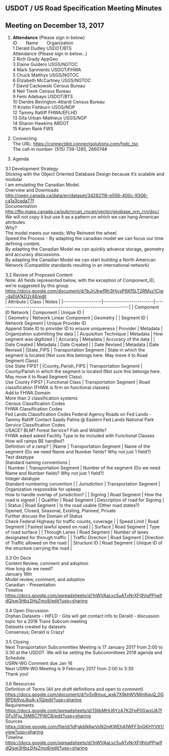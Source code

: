 ## USDOT / US Road Specification Meeting Minutes   
## Meeting on December 13, 2017  

1. **Attendance** (Please sign in below)    
ID &nbsp; &nbsp; &nbsp; Name &nbsp; &nbsp; &nbsp; Organization          
1  Derald Dudley   USDOT/BTS  
Attendance (Please sign in below…)  
2  Rich Grady   AppGeo  
3  Elaine Guidero   USGS/NGTOC     
4  Mark Sarmiento   USDOT/FHWA  
5  Chuck Matthys   USGS/NGTOC  
6  Elizabeth McCartney   USGS/NGTOC  
7  David Cackowski   Census Bureau  
8  Neil Trenk   Census Bureau  
9  Femi Adebayo   USDOT/BTS  
10  Dierdre Bevington-Attardi   Census Bureau  
11  Kristin Fishburn   USGS/NGP  
12  Tammy Ratliff   FHWA/EFLHD  
13  Gita Urban-Mathieux   USGS/NGP  
14  Sharon Hawkins   ARDOT  
15  Karen Rank   FWS  

2. Connecting  
The URL: https://connectdot.connectsolutions.com/fgdc_tsc  
The call-in number: (515) 739-1285, 286074#  

3. Agenda  

3.1 Development Strategy  
Sticking with the Object Oriented Database Design because it’s scalable and modular  
I am emulating the Canadian Model.  
Overview and Downloads  
http://open.canada.ca/data/en/dataset/3d282116-e556-400c-9306-ca1a3cada77f  
Documentation  
http://ftp.maps.canada.ca/pub/nrcan_rncan/vector/geobase_nrn_rrn/doc/  
We will not copy it but use it as a pattern on which we can hang American attributes  
Why?  
The model meets our needs; Why Reinvent the wheel.   
Speed the Process - By adapting the canadian model we can focus our time defining content.  
By adapting the Canadian Model we can quickly advance storage, geometry and accuracy discussions.  
By adapting the Canadian Model we can start building a North American Network (Compatible standards resulting in an international network)  

3.2 Review of Proposed Content   
Note:  All fields represented below, with the exception of Component_ID, we’re suggested by this group.  
https://docs.google.com/document/d/1bJrUkwfRh3HjyxP6Kf5LT2RMsz1Ciw-daDIA1kD2r48/edit  
| Attribute  | Class  | Notes | 
|-------------------|-------------------------|-----------------------------------------------------------------|
| Component ID Network | Component | Unique ID |  
| Geometry  | Network Linear Component | Geometry | 
| Segment ID | Network Segment | Unique Provider ID <br />  Append State ID to provider ID to ensure uniqueness 
| Provider | Metadata | Organization submitting the data | 
| Acquisition Technique | Metadata | How segment was digitized |
| Accuracy | Metadata | Accuracy of the data | 
| Date Created | Metadata | Date Created | 
| Date Revised | Metadata | Date Revised |
|State_FIPS | Transportation Segment | State in which the segment is located (Not sure this belongs here.  May move it to Road Segment Class) <br /> Use State FIPS? |
|County_Parish_FIPS | Transportation Segment | County/Parish in which the segment is located (Not sure this belongs here.  May move it to Road Segment Class) <br />  Use County FIPS? | 
Functional Class | Transportation Segment | Road classification (FHWA is firm on functional classes) <br />  Add to FHWA Domain <br />  More than 2 classification systems <br /> Census Classification Codes <br />  FHWA Classification Codes <br />  Fed Lands Classification Codes  Federal Agency Roads on Fed Lands - Tammy Ratliff  Contact Saady Palma @ Eastern Fed Lands  National Park Service Classification Codes <br />  USACE? BLM? Forest Service? Fish and Wildlife? <br />  FHWA asked asked Facility Type to be included with Functional Classes <br />  How will ramps BE handled? <br />  Definition of a ramp? |
|Name | Transportation Segment | Name of the segment (Do we need Name and Number fields? Why not just 1 field?) <br />  Text datatype  <br /> Standard naming conventions |   
| Number | Transportation Segment | Number of the segment (Do we need Name and Number fields? Why not just 1 field?)  <br /> Integer datatype <br /> Standard numbering convention | 
| Jurisdiction | Transportation Segment | Organization responsible for upkeep <br />  How to handle overlap of jurisdiction? |
| Signing | Road Segment | How the road is signed | 
| Qualifier | Road Segment | Description of road for Signing |   
| Status | Road Segment | Is the road usable (Other road states?) <br />  Opened, Closed, Seasonal, Existing, Planned, Private <br />  Further discuss the Domain of Status <br />  Check Federal Highway for traffic counts, coverage |
| Speed Limit | Road Segment | Fastest lawful speed on road | 
| Surface | Road Segment | Type of road surface | 
| Through Lanes | Road Segment | Number of lanes designated for through traffic | 
| Traffic Direction | Road Segment | Direction of Traffic allowed on the road | 
| Structure ID | Road Segment | Unique ID of the structure carrying the road | 

3.3 On Deck  
Content Review, comment and adoption  
How long do we need?  
January 16th  
Model review, comment, and adoption  
Canadian - Presentation  
Timeline  
https://docs.google.com/spreadsheets/d/1nWVAaLvc5uATvNrXFj9VpPPjwlfdQlsw3Hbz2HsZmo8/edit?usp=sharing  

3.4 Open Discussion  
Orphan Datasets - HIFLD - Gita will get contact info to Derald - discussion topic for a 2018 Trans Subcom meeting  
Datasets created by datasets  
Consensus; Derald is Crazy!  
 
3.5 Closing  
Next Transportation Subcommittee Meeting is 17 January 2017 from 2:00 to 3:30 at the USDOT.  We will be setting the Subcommittees 2018 agenda and Schedule.  
USRN-WG Comment due Jan 16  
Next USRN-WG Meeting is 9 February 2017 from 2:00 to 3:30  
Thank you!  

3.6 Resources  
Definition of Terms (All are draft definitions and open to comment)  
https://docs.google.com/document/d/1v5vBmus_wsk7X9khWVMinKquQ_0G9PDb9vsJkoA-x1Q/edit?usp=sharing  
Requirements  
https://docs.google.com/spreadsheets/d/13IibMHU6YzA7K2FpP0GwxUA7fGFu1Fju_5tM6C7PWC8/edit?usp=sharing  
Sources   
https://drive.google.com/file/d/1dFgkbNAwVsN2mKWEhA1WFF3nGKHYVIt1/view?usp=sharing  
Timeline  
https://docs.google.com/spreadsheets/d/1nWVAaLvc5uATvNrXFj9VpPPjwlfdQlsw3Hbz2HsZmo8/edit?usp=sharing  
 
